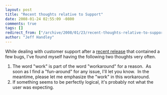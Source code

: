 ```yaml
---
layout: post
title: "Recent thoughts relative to Support"
date: 2008-01-24 02:55:09 -0800
comments: true
tags: []
redirect_from: ["/archive/2008/01/23/recent-thoughts-relative-to-support.aspx/"]
author: "Jeff Handley"
---
```

<!-- more -->
<p>While dealing with customer support after a <a href="http://blog.jeffhandley.com/archive/2008/01/23/the-workaround-that-doesnt-work.aspx" target="_blank">recent release</a> that contained a few bugs, I've found myself having the following two thoughts very often.</p>  <ol>   <li>The word "work" is part of the word "workaround" for a reason.  As soon as I find a "fun-around" for any issue, I'll let you know.  In the meantime, please let me emphasize the "work" in this workaround.</li>    <li>If something seems to be perfectly logical, it's probably not what the user was expecting.</li> </ol>

